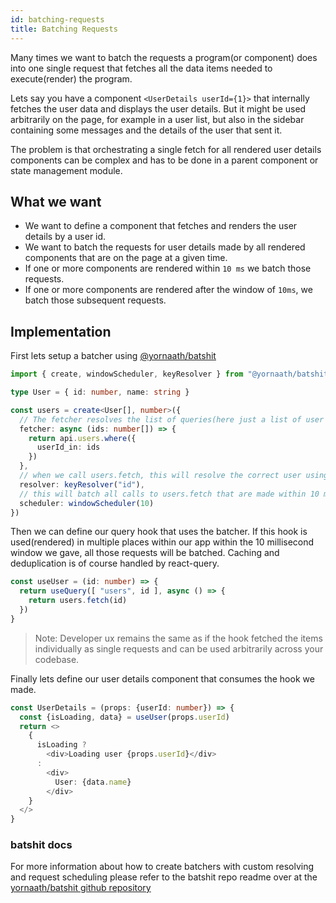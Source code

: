 ```yaml
---
id: batching-requests
title: Batching Requests
---
```


Many times we want to batch the requests a program(or component) does into one single request that fetches all the data items needed to execute(render) the program.

Lets say you have a component `<UserDetails userId={1}>` that internally fetches the user data and displays the user details. But it might be used arbitrarily on the page, for example in a user list, but also in the sidebar containing some messages and the details of the user that sent it. 

The problem is that orchestrating a single fetch for all rendered user details components can be complex and has to be done in a parent component or state management module.

## What we want

- We want to define a component that fetches and renders the user details by a user id.
- We want to batch the requests for user details made by all rendered components that are on the page at a given time.
- If one or more components are rendered within `10 ms` we batch those requests.
- If one or more components are rendered after the window of `10ms`, we batch those subsequent requests.

## Implementation

First lets setup a batcher using [@yornaath/batshit](https://www.npmjs.com/package/@yornaath/batshit)

```ts
import { create, windowScheduler, keyResolver } from "@yornaath/batshit"

type User = { id: number, name: string }

const users = create<User[], number>({
  // The fetcher resolves the list of queries(here just a list of user ids as number) to one single api call.
  fetcher: async (ids: number[]) => {
    return api.users.where({
      userId_in: ids
    })
  },
  // when we call users.fetch, this will resolve the correct user using the field `id`
  resolver: keyResolver("id"), 
  // this will batch all calls to users.fetch that are made within 10 milliseconds.
  scheduler: windowScheduler(10) 
})
```

Then we can define our query hook that uses the batcher. If this hook is used(rendered) in multiple places within our app within the 10 millisecond window we gave, all those requests will be batched. Caching and deduplication is of course handled by react-query.

```ts
const useUser = (id: number) => {
  return useQuery([ "users", id ], async () => {
    return users.fetch(id)
  })
}
```

> Note: Developer ux remains the same as if the hook fetched the items individually as single requests and can be used arbitrarily across your codebase.

Finally lets define our user details component that consumes the hook we made.

```ts
const UserDetails = (props: {userId: number}) => {
  const {isLoading, data} = useUser(props.userId)
  return <>
    {
      isLoading ? 
        <div>Loading user {props.userId}</div> 
      : 
        <div>
          User: {data.name}
        </div>
    }
  </>
}
```

### batshit docs

For more information about how to create batchers with custom resolving and request scheduling please refer to the batshit repo readme
over at the [yornaath/batshit github repository](https://github.com/yornaath/batshit/)
